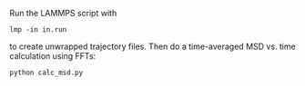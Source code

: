 Run the LAMMPS script with

    lmp -in in.run

to create unwrapped trajectory files. Then do a time-averaged MSD vs. time 
calculation using FFTs:

    python calc_msd.py

